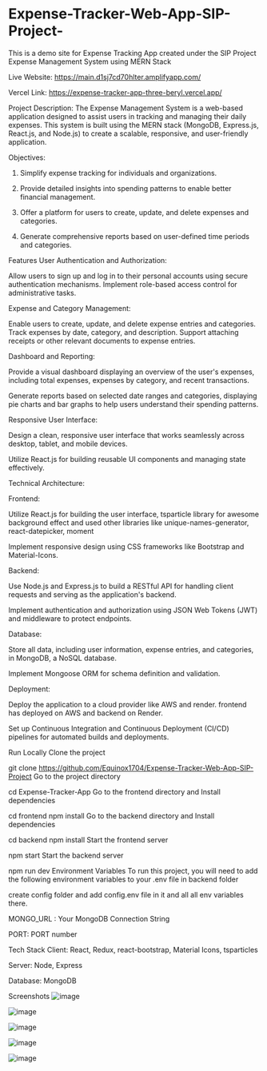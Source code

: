 # Expense-Tracker-Web-App-SIP-Project-
This is a demo site for Expense Tracking App created under the SIP Project
Expense Management System using MERN Stack

Live Website: https://main.d1sj7cd70hlter.amplifyapp.com/

Vercel Link: https://expense-tracker-app-three-beryl.vercel.app/

Project Description:
The Expense Management System is a web-based application designed to assist users in tracking and managing their daily expenses. This system is built using the MERN stack (MongoDB, Express.js, React.js, and Node.js) to create a scalable, responsive, and user-friendly application.

Objectives:
1. Simplify expense tracking for individuals and organizations.

2. Provide detailed insights into spending patterns to enable better financial management.

3. Offer a platform for users to create, update, and delete expenses and categories.

4. Generate comprehensive reports based on user-defined time periods and categories.

Features
User Authentication and Authorization:

Allow users to sign up and log in to their personal accounts using secure authentication mechanisms. Implement role-based access control for administrative tasks.

Expense and Category Management:

Enable users to create, update, and delete expense entries and categories. Track expenses by date, category, and description. Support attaching receipts or other relevant documents to expense entries.

Dashboard and Reporting:

Provide a visual dashboard displaying an overview of the user's expenses, including total expenses, expenses by category, and recent transactions.

Generate reports based on selected date ranges and categories, displaying pie charts and bar graphs to help users understand their spending patterns.

Responsive User Interface:

Design a clean, responsive user interface that works seamlessly across desktop, tablet, and mobile devices.

Utilize React.js for building reusable UI components and managing state effectively.


Technical Architecture:

Frontend:

Utilize React.js for building the user interface, tsparticle library for awesome background effect and used other libraries like unique-names-generator, react-datepicker, moment

Implement responsive design using CSS frameworks like Bootstrap and Material-Icons.

Backend:

Use Node.js and Express.js to build a RESTful API for handling client requests and serving as the application's backend.

Implement authentication and authorization using JSON Web Tokens (JWT) and middleware to protect endpoints.

Database:

Store all data, including user information, expense entries, and categories, in MongoDB, a NoSQL database.

Implement Mongoose ORM for schema definition and validation.

Deployment:

Deploy the application to a cloud provider like AWS and render. frontend has deployed on AWS and backend on Render.

Set up Continuous Integration and Continuous Deployment (CI/CD) pipelines for automated builds and deployments.

Run Locally
Clone the project

  git clone https://github.com/Equinox1704/Expense-Tracker-Web-App-SIP-Project
Go to the project directory

  cd Expense-Tracker-App
Go to the frontend directory and Install dependencies

  cd frontend
  npm install
Go to the backend directory and Install dependencies

  cd backend
  npm install
Start the frontend server

  npm start
Start the backend server

  npm run dev
Environment Variables
To run this project, you will need to add the following environment variables to your .env file in backend folder

create config folder and add config.env file in it and all all env variables there.

MONGO_URL : Your MongoDB Connection String

PORT: PORT number

Tech Stack
Client: React, Redux, react-bootstrap, Material Icons, tsparticles

Server: Node, Express

Database: MongoDB

Screenshots
![image](https://github.com/Equinox1704/Expense-Tracker-Web-App-SIP-Project-/assets/94465426/e42461ce-4121-49ee-9cad-fa5573321a59)


![image](https://github.com/Equinox1704/Expense-Tracker-Web-App-SIP-Project-/assets/94465426/e664d4cc-f589-4500-933b-005006de906e)


![image](https://github.com/Equinox1704/Expense-Tracker-Web-App-SIP-Project-/assets/94465426/bfa620f3-20ec-4fa9-9978-ee6aa40c818a)


![image](https://github.com/Equinox1704/Expense-Tracker-Web-App-SIP-Project-/assets/94465426/62f4711c-d045-4660-937b-d416b78f0bad)


![image](https://github.com/Equinox1704/Expense-Tracker-Web-App-SIP-Project-/assets/94465426/bd078793-33ae-4945-95e4-7ae102aaed89)
